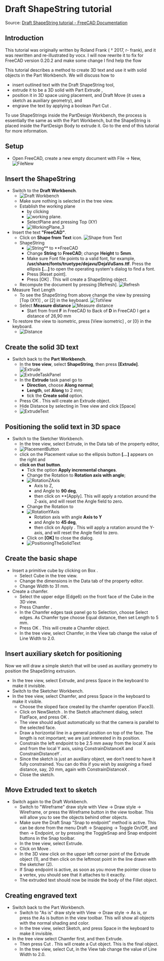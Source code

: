 # Draft ShapeString tutorial

Source: [Draft ShapeString tutorial - FreeCAD Documentation](https://wiki.freecad.org/Draft_ShapeString_tutorial)

## Introduction

This tutorial was originally written by Roland Frank ( † 2017, r-
frank), and it was rewritten and re-illustrated by vocx. I will now rewrite it to fix for FreeCAD version 0.20.2 and make some change I find help the flow

This tutorial describes a method to create 3D text and use it with
solid objects in the Part Workbench. We will discuss how to

* insert outlined text with the Draft ShapeString tool,
* extrude it to be a 3D solid with Part Extrude ,
* position it in 3D space using placement, and Draft Move (it uses a sketch as auxiliary geometry), and 
* engrave the text by applying a boolean Part Cut .

To use ShapeStrings inside the PartDesign Workbench, the process is essentially the same as with the Part Workbench, but the ShapeString is placed inside the PartDesign Body to extrude it. Go to the end of this tutorial for more information.

## Setup

* Open FreeCAD, create a new empty document with File → New, ![FileNew](./Image/FileNew.png) 

## Insert the ShapeString

* Switch to the **Draft Workbench**.
  * ![Draft Workbench](./Image/DraftWorkbench.png)
  * Make sure nothing is selected in the tree view.
  * Establish the working plane 
    * by clicking 
    * ![working plane](./Image/WorkingPlane_1.png). 
    * SelectPlane and pressing  Top (XY)
    * ![WorkingPlane_3](./Image/WorkingPlane_3.png)
* Insert the text **"FreeCAD"**.
  * Click on **Shape from Text** icon. ![Shape from Text](./Image/ShapeFromText.png)
  * ShapeString
    * ![String** to **FreeCAD](./Image/StringToFreeCAD.png)
    * Change **String** to **FreeCAD**; change **Height** to **5mm**.
    * Make sure Font file points to a valid font, for example, **/usr/share/fonts/truetype/dejavu/DejaVuSans.ttf**. Press the ellipsis **[...]** to open the operating system's dialog to find a font.
    * Press [Reset point].
    * Press [OK] . This will create a ShapeString object.
  * Recompute the document by pressing [Refresh]. ![Refresh](./Image/Refresh.png)
* Measure Text Length
  * To see the ShapeString from above change the view by pressing [Top (XY)] , or [2] in the keyboard. ![TotView](./Image/TopView.png)
  * Select **Measure distance** ![Measure distance](./Image/MeasureDistance.png)
    * Start from front **F** in FreeCAD to Back of **D** in FreeCAD I get a distance of 26,90 mm
* To restore the view to isometric, press [View isometric] , or [0} in the keyboard.
  * ![Distance](./Image/Distance.png)

## Create the solid 3D text

* Switch back to the **Part Workbench**.
  * In the **tree view**, select **ShapeString**, then press **[Extrude]**. ![Extrude](./Image/Extrude.png)
  * ![ExtrudeTaskPanel](./Image/ExtrudeTaskPanel.png)
  * In the **Extrude** task panel go to 
    * **Direction**, choose **Along normal**;
    * **Length**, set **Along** to 2 mm;
    * tick the **Create solid** option.
  * Press OK . This will create an Extrude object.
  * Hide Distance by selecting in Tree view and click [Space]
  * ![ExtrudeText](./Image/ExtrudeText.png)

## Positioning the solid text in 3D space

* Switch to the Sketcher Workbench.
  * In the tree view, select Extrude, in the Data tab of the property editor, 
  * ![PlacementButton](./Image/PlacementButton.png)
  * click on the Placement value so the ellipsis button **[...]** appears on the right and
  * **click on that button**.
    * Tick the option **Apply incremental changes**.
    * Change the Rotation to **Rotation axis with angle**;
    * ![RotationZAxis](./Image/RotationZAxis.png)
      * Axis to Z, 
      * and Angle to **90 deg**, 
      * then click on **[Apply]. This will apply a rotation around the Z-axis, and will reset the Angle field to zero.
    * Change the Rotation to 
    * ![RotationYAxis](./Image/RotationYAxis.png)
      * Rotation axis with angle **Axis to Y**
      * and Angle to **45 deg**, 
      * then click on Apply . This will apply a rotation around the Y-axis, and will reset the Angle field to zero.
    * Click on **[OK]** to close the dialog.
    * ![PositioningTheSolidText](./Image/PositioningTheSolidText.png)

## Create the basic shape

* Insert a primitive cube by clicking on Box .
  * Select Cube in the tree view.
  * Change the dimensions in the Data tab of the property editor.
  * Change Width to 31 mm.
* Create a chamfer.
  * Select the upper edge (Edge6) on the front face of the Cube in the 3D view.
  * Press Chamfer .
  * In the Chamfer edges task panel go to Selection, choose Select edges. As Chamfer type choose Equal distance, then set Length to 5 mm.
  * Press OK . This will create a Chamfer object.
  * In the tree view, select Chamfer, in the View tab change the value of Line Width to 2.0.

## Insert auxiliary sketch for positioning

Now we will draw a simple sketch that will be used as auxiliary geometry to position the ShapeString extrusion.

* In the tree view, select Extrude, and press Space in the keyboard to make it invisible.
* Switch to the Sketcher Workbench.
* In the tree view, select Chamfer, and press Space in the keyboard to make it visible.
  * Choose the sloped face created by the chamfer operation (Face3).
  * Click on NewSketch . In the Sketch attachment dialog, select FlatFace, and press OK .
  * The view should adjust automatically so that the camera is parallel to the selected face.
  * Draw a horizontal line in a general position on top of the face. The length is not important; we are just interested in its position.
  * Constrain the left endpoint to be 2.5 mm away from the local X axis and from the local Y axis, using ConstrainDistanceX and ConstrainDistanceY .
  * Since the sketch is just an auxiliary object, we don't need to have it fully constrained. You can do this if you wish by assigning a fixed distance, say, 20 mm, again with ConstrainDistanceX .
  * Close the sketch.

## Move Extruded text to sketch

* Switch again to the Draft Workbench.
  * Switch to "Wireframe" draw style with View → Draw style → Wireframe, or press the Wireframe button in the view toolbar. This will allow you to see the objects behind other objects.
  * Make sure the Draft Snap "Snap to endpoint" method is active. This can be done from the menu Draft → Snapping → Toggle On/Off, and then → Endpoint, or by pressing the ToggleSnap and Snap endpoint buttons in the Snap toolbar.
  * In the tree view, select Extrude.
  * Click on Move .
  * In the 3D view click on the upper left corner point of the Extrude object (1), and then click on the leftmost point in the line drawn with the sketcher (2).
  * If Snap endpoint is active, as soon as you move the pointer close to a vertex, you should see that it attaches to it exactly.
  * The extruded text should now be inside the body of the Fillet object.

## Creating engraved text

* Switch back to the Part Workbench.
  * Switch to "As is" draw style with View → Draw style → As is, or press the As is button in the view toolbar. This will show all objects with the normal shading and color.
  * In the tree view, select Sketch, and press Space in the keyboard to make it invisible.
* In the tree view select Chamfer first, and then Extrude.
  * Then press Cut . This will create a Cut object. This is the final object.
  * In the tree view, select Cut, in the View tab change the value of Line Width to 2.0.
